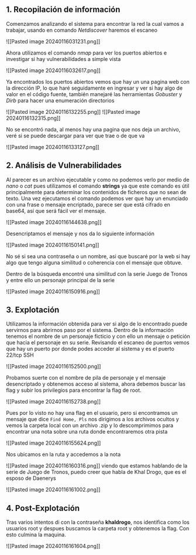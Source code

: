 ## 1. Recopilación de información 

Comenzamos analizando el sistema para encontrar la red la cual vamos a trabajar, usando en comando *Netdiscover* haremos el escaneo

![[Pasted image 20240116031231.png]]

Ahora utilizamos el comando *nmap*  para  ver los puertos abiertos e investigar si hay vulnerabilidades a simple vista

![[Pasted image 20240116032617.png]]

Ya encontrados los puertos abiertos vemos que hay un una pagina web con la dirección IP, lo que haré seguidamente en ingresar y ver si hay algo de valor en el código fuente, también manejaré las herramientas *Gobuster* y *Dirb* para hacer una enumeración directorios

![[Pasted image 20240116132255.png]]
![[Pasted image 20240116132315.png]]

No se encontró nada, al menos hay una pagina que nos deja un archivo, veré si se puede descargar para ver que trae o de que va

![[Pasted image 20240116133127.png]]
## 2. Análisis de Vulnerabilidades

Al parecer es un archivo ejecutable y como no podemos verlo por medio de *nano* o *cat* pues utilizamos el comando **strings** ya que este comando es útil principalmente para determinar los contenidos de ficheros que no sean de texto. Una vez ejecutamos el comando podemos ver que hay un enunciado con una frase o mensaje encriptado, parece ser que está cifrado en base64, así que será fácil ver el mensaje.

![[Pasted image 20240116144638.png]]

Desencriptamos el mensaje y nos da lo siguiente información

![[Pasted image 20240116150141.png]]

No sé si sea una contraseña o un nombre, asi que buscaré por la web si hay algo que tengo alguna similitud o coherencia con el mensaje que obtuve.

Dentro de la búsqueda encontré una similitud con la serie Juego de Tronos y entre ello un personaje principal de la serie

![[Pasted image 20240116150916.png]]
## 3. Explotación

Utilizamos la información obtenida para ver si algo de lo encontrado puede servirnos para abrirnos paso por el sistema.
Dentro de la información tenemos el nombre de un personaje ficticio y con ello un mensaje o petición que hacia el personaje en su serie. 
Revisando el escaneo de puertos vemos que hay un puerto por donde podes acceder al sistema y es el puerto 22/tcp SSH 

![[Pasted image 20240116152500.png]]

Probamos suerte con el nombre de pila de personaje y el mensaje desencriptado y obtenemos acceso al sistema, ahora debemos buscar las flag y subir los privilegios para encontrar la flag de root.

![[Pasted image 20240116152738.png]]

Pues por lo visto no hay una flag en el usuario, pero si encontramos un mensaje que dice `Find Home, Pls` nos dirigimos a los archivos ocultos y vemos la carpeta local con un archivo .zip y lo descomprimimos para encontrar una nota sobre una ruta donde encontraremos otra pista 

![[Pasted image 20240116155624.png]]

Nos ubicamos en la ruta y accedemos a la nota

![[Pasted image 20240116160316.png]]
viendo que estamos hablando de la serie de Juego de Tronos, puedo creer que habla de Khal Drogo, que es el esposo de Daenerys

![[Pasted image 20240116161002.png]]
## 4. Post-Explotación

Tras varios intentos di con la contraseña **khaldrogo**, nos identifica como los usuarios root y despues buscamos la carpeta root y obtenemos la flag. Con esto culmina la maquina.

![[Pasted image 20240116161604.png]]
